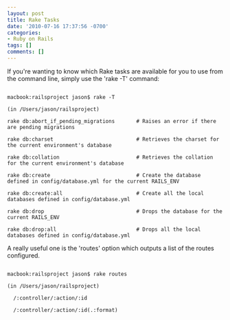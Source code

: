 ```yaml
---
layout: post
title: Rake Tasks
date: '2010-07-16 17:37:56 -0700'
categories:
- Ruby on Rails
tags: []
comments: []
---
```

If you're wanting to know which Rake tasks are available for you to use from the command line, simply use the 'rake -T' command:

``` shell

macbook:railsproject jason$ rake -T

(in /Users/jason/railsproject)

rake db:abort_if_pending_migrations       # Raises an error if there are pending migrations

rake db:charset                           # Retrieves the charset for the current environment's database

rake db:collation                         # Retrieves the collation for the current environment's database

rake db:create                            # Create the database defined in config/database.yml for the current RAILS_ENV

rake db:create:all                        # Create all the local databases defined in config/database.yml

rake db:drop                              # Drops the database for the current RAILS_ENV

rake db:drop:all                          # Drops all the local databases defined in config/database.yml

```

A really useful one is the 'routes' option which outputs a list of the routes configured.

``` shell

macbook:railsproject jason$ rake routes

(in /Users/jason/railsproject)

  /:controller/:action/:id

  /:controller/:action/:id(.:format)

```

